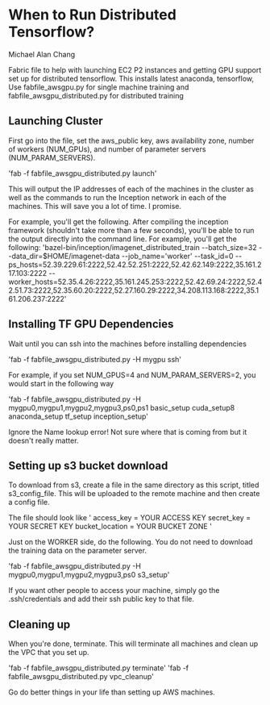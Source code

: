 # When to Run Distributed Tensorflow?
Michael Alan Chang

Fabric file to help with launching EC2 P2 instances and getting GPU support set up for distributed tensorflow. 
This installs latest anaconda, tensorflow, 
Use fabfile_awsgpu.py for single machine training and fabfile_awsgpu_distributed.py for distributed training

## Launching Cluster

First go into the file, set the aws_public key, aws availability zone, number of workers (NUM_GPUs), and number of parameter servers (NUM_PARAM_SERVERS).

'fab -f fabfile_awsgpu_distributed.py launch'

This will output the IP addresses of each of the machines in the cluster as well as the commands to run the Inception network in each of the machines. This will save you a lot of time. I promise.

For example, you'll get the following. After compiling the inception framework (shouldn't take more than a few seconds), you'll be able to run the output directly into the command line. For example, you'll get the following:
'bazel-bin/inception/imagenet_distributed_train --batch_size=32 --data_dir=$HOME/imagenet-data --job_name='worker' --task_id=0 --ps_hosts=52.39.229.61:2222,52.42.52.251:2222,52.42.62.149:2222,35.161.217.103:2222 --worker_hosts=52.35.4.26:2222,35.161.245.253:2222,52.42.69.24:2222,52.42.51.73:2222,52.35.60.20:2222,52.27.160.29:2222,34.208.113.168:2222,35.161.206.237:2222'

## Installing TF GPU Dependencies
Wait until you can ssh into the machines before installing dependencies

'fab -f fabfile_awsgpu_distributed.py -H mygpu ssh'

For example, if you set NUM_GPUS=4 and NUM_PARAM_SERVERS=2, you would start in the following way

'fab -f fabfile_awsgpu_distributed.py -H mygpu0,mygpu1,mygpu2,mygpu3,ps0,ps1 basic_setup cuda_setup8 anaconda_setup tf_setup inception_setup'

Ignore the Name lookup error! Not sure where that is coming from but it doesn't really matter.

## Setting up s3 bucket download

To download from s3, create a file in the same directory as this script, titled s3_config_file. This will be uploaded to the remote machine and then create a config file.

The file should look like
'
access_key = YOUR ACCESS KEY
secret_key = YOUR SECRET KEY
bucket_location = YOUR BUCKET ZONE
'

Just on the WORKER side, do the following. You do not need to download the training data on the parameter server.

'fab -f fabfile_awsgpu_distributed.py -H mygpu0,mygpu1,mygpu2,mygpu3,ps0 s3_setup'

If you want other people to access your machine, simply go the .ssh/credentials and add their ssh public key to that file.

## Cleaning up

When you're done, terminate. This will terminate all machines and clean up the VPC that you set up.

'fab -f fabfile_awsgpu_distributed.py terminate'
'fab -f fabfile_awsgpu_distributed.py vpc_cleanup'

Go do better things in your life than setting up AWS machines.